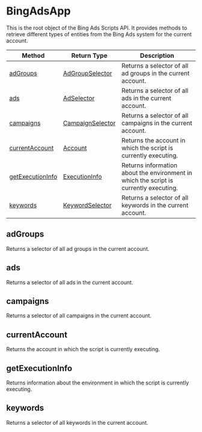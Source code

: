 # BingAdsApp
This is the root object of the Bing Ads Scripts API. It provides methods to retrieve different types of entities from the Bing Ads system for the current account.

|Method|Return Type|Description|
|-|-|-
[adGroups]("#adgroups")|[AdGroupSelector](./AdGroupSelector)|Returns a selector of all ad groups in the current account.<br />
[ads]("#ads")|[AdSelector](./AdSelector)|Returns a selector of all ads in the current account.<br />
[campaigns]("#campaigns")|[CampaignSelector](./CampaignSelector)|Returns a selector of all campaigns in the current account.<br />
[currentAccount]("#currentaccount")|[Account](./Account)|Returns the account in which the script is currently executing.<br />
[getExecutionInfo]("#getexecutioninfo")|[ExecutionInfo](./ExecutionInfo)|Returns information about the environment in which the script is currently executing.<br />
[keywords]("#keywords")|[KeywordSelector](./KeywordSelector)|Returns a selector of all keywords in the current account.<br />

## <a name="adgroups"></a>adGroups
Returns a selector of all ad groups in the current account.


## <a name="ads"></a>ads
Returns a selector of all ads in the current account.


## <a name="campaigns"></a>campaigns
Returns a selector of all campaigns in the current account.


## <a name="currentaccount"></a>currentAccount
Returns the account in which the script is currently executing.


## <a name="getexecutioninfo"></a>getExecutionInfo
Returns information about the environment in which the script is currently executing.


## <a name="keywords"></a>keywords
Returns a selector of all keywords in the current account.


